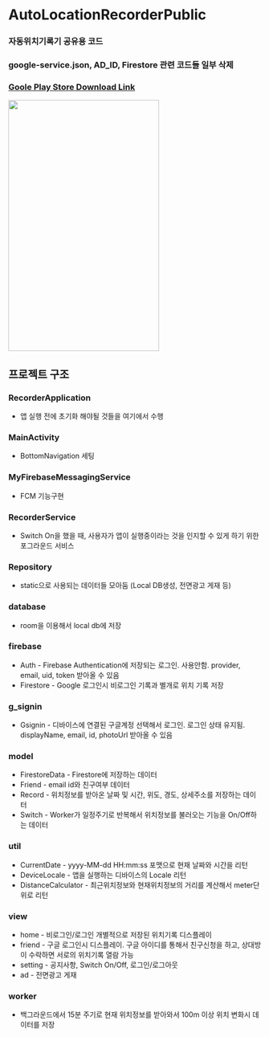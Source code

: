# AutoLocationRecorderPublic
### 자동위치기록기 공유용 코드
### google-service.json, AD_ID, Firestore 관련 코드들 일부 삭제   
### [Goole Play Store Download Link](https://play.google.com/store/apps/details?id=teeu.android.autolocationrecorder&hl=ko&gl=US)   
<img src="https://user-images.githubusercontent.com/46315397/218644896-c5dfe3e5-b2ac-4c28-bf4a-ff3129efb0d4.jpg"  width="300" height="500">   

## 프로젝트 구조
### RecorderApplication 
- 앱 실행 전에 초기화 해야될 것들을 여기에서 수행
### MainActivity 
- BottomNavigation 세팅
### MyFirebaseMessagingService
- FCM 기능구현
### RecorderService
- Switch On을 했을 때, 사용자가 앱이 실행중이라는 것을 인지할 수 있게 하기 위한 포그라운드 서비스
### Repository
- static으로 사용되는 데이터들 모아둠 (Local DB생성, 전면광고 게재 등)

### database
- room을 이용해서 local db에 저장
### firebase
- Auth - Firebase Authentication에 저장되는 로그인. 사용안함. provider, email, uid, token 받아올 수 있음
- Firestore - Google 로그인시 비로그인 기록과 별개로 위치 기록 저장
### g_signin 
- Gsignin - 디바이스에 연결된 구글계정 선택해서 로그인. 로그인 상태 유지됨. displayName, email, id, photoUrl 받아올 수 있음
### model
- FirestoreData - Firestore에 저장하는 데이터
- Friend - email id와 친구여부 데이터
- Record - 위치정보를 받아온 날짜 및 시간, 위도, 경도, 상세주소를 저장하는 데이터
- Switch - Worker가 일정주기로 반복해서 위치정보를 불러오는 기능을 On/Off하는 데이터
### util
- CurrentDate - yyyy-MM-dd HH:mm:ss 포맷으로 현재 날짜와 시간을 리턴
- DeviceLocale - 앱을 실행하는 디바이스의 Locale 리턴
- DistanceCalculator - 최근위치정보와 현재위치정보의 거리를 계산해서 meter단위로 리턴
### view
- home - 비로그인/로그인 개별적으로 저장된 위치기록 디스플레이
- friend - 구글 로그인시 디스플레이. 구글 아이디를 통해서 친구신청을 하고, 상대방이 수락하면 서로의 위치기록 열람 가능
- setting - 공지사항, Switch On/Off, 로그인/로그아웃
- ad - 전면광고 게재
### worker
- 백그라운드에서 15분 주기로 현재 위치정보를 받아와서 100m 이상 위치 변화시 데이터를 저장

